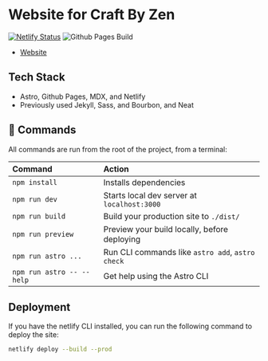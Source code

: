 # Website for Craft By Zen

[![Netlify Status](https://api.netlify.com/api/v1/badges/ba48845b-90cf-4096-a2a5-816539b2e5a6/deploy-status)](https://app.netlify.com/sites/jermspeaks/deploys)
![Github Pages Build](https://github.com/jermspeaks/jermspeaks.github.io/actions/workflows/astro.yml/badge.svg)

- [Website](https://craftbyzen.com)

## Tech Stack

- Astro, Github Pages, MDX, and Netlify
- Previously used Jekyll, Sass, and Bourbon, and Neat

## 🧞 Commands

All commands are run from the root of the project, from a terminal:

| Command                   | Action                                           |
| :------------------------ | :----------------------------------------------- |
| `npm install`             | Installs dependencies                            |
| `npm run dev`             | Starts local dev server at `localhost:3000`      |
| `npm run build`           | Build your production site to `./dist/`          |
| `npm run preview`         | Preview your build locally, before deploying     |
| `npm run astro ...`       | Run CLI commands like `astro add`, `astro check` |
| `npm run astro -- --help` | Get help using the Astro CLI                     |

## Deployment

If you have the netlify CLI installed, you can run the following command to deploy the site:

```sh
netlify deploy --build --prod
```
